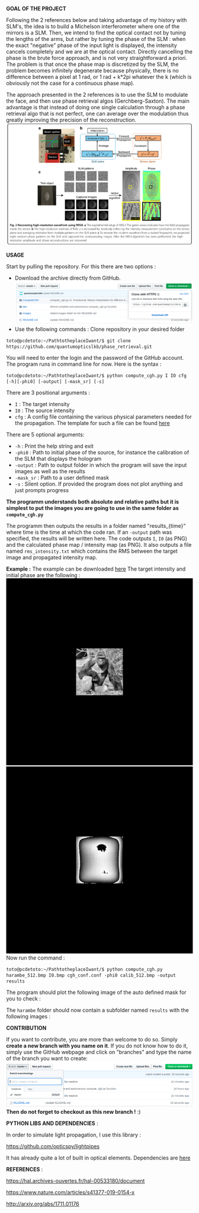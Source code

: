 **GOAL OF THE PROJECT**

Following the 2 references below and taking advantage of my history with SLM's, the idea is to build a Michelson interferometer where one of the mirrors is a SLM. Then, we intend to find the optical contact not by tuning the lengths of the arms, but rather by tuning the phase of the SLM : when the exact "negative" phase of the input light is displayed, the intensity cancels completely and we are at the optical contact. Directly cancelling the phase is the brute force approach, and is not very straightforward a priori. The problem is that once the phase map is discretized by the SLM, the problem becomes infinitely degenerate because physically, there is no difference between a pixel at 1 rad, or 1 rad + k*2pi whatever the k (which is obviously not the case for a continuous phase map). 

The approach presented in the 2 references is to use the SLM to modulate the face, and then use phase retrieval algos (Gerchberg-Saxton). The main advantage is that instead of doing one single calculation through a phase retrieval algo that is not perfect, one can average over the modulation thus greatly improving the precision of the reconstruction. 
![Principle of the algorithm](/images/wish_fig_2.png)

**USAGE**

Start by pulling the repository. For this there are two options :
* Download the archive directly from GitHub.
![Which button to download the repository ?](/images/download_repo.png)
* Use the following commands :
Clone repository in your desired folder
```console
toto@pcdetoto:~/PathtotheplaceIwant/$ git clone https://github.com/quantumopticslkb/phase_retrieval.git
```
You will need to enter the login and the password of the GitHub account.
The program runs in command line for now. Here is the syntax :
```console
toto@pcdetoto:~/PathtotheplaceIwant/$ python compute_cgh.py I IO cfg [-h][-phi0] [-output] [-mask_sr] [-s]
```
There are 3 positional arguments :
* `I` : The target intensity
* `I0` : The source intensity
* `cfg` : A config file containing the various physical parameters needed for the propagation. The template for such a file can be found [here](ComputeCGH/cgh_conf.conf)

There are 5 optional arguments:
* `-h` : Print the help string and exit
* `-phi0` : Path to initial phase of the source, for instance the calibration of the SLM that displays the hologram
* `-output` : Path to output folder in which the program will save the input images as well as the results
* `-mask_sr` : Path to a user defined mask
* `-s` : Silent option. If provided the program does not plot anything and just prompts progress

**The programm understands both absolute and relative paths but it is simplest to put the images you are going to use in the same folder as `compute_cgh.py`**

The programm then outputs the results in a folder named "results_{time}" where time is the time at which the code ran. If an `-output` path was specified, the results will be written here. The code outputs `I`, `I0` (as PNG) and the calculated phase map / intensity map (as PNG). It also outputs a file named `rms_intensity.txt` which contains the RMS between the target image and propagated intensity map.

**Example :** The example can be downloaded [here](/examples/harambe)
The target intensity and initial phase are the following :
![Petitangepartitroptôt](/images/harambe_512.bmp)
![calib_phase](/images/calib_512.bmp)
Now run the command :
```console
toto@pcdetoto:~/PathtotheplaceIwant/$ python compute_cgh.py harambe_512.bmp I0.bmp cgh_conf.conf -phi0 calib_512.bmp -output results 
```
The program should plot the following image of the auto defined mask for you to check :

The `harambe` folder should now contain a subfolder named `results` with the following images :


**CONTRIBUTION**

If you want to contribute, you are more than welcome to do so. Simply **create a new branch with you name on it**. If you do not know how to do it, simply use the GitHub webpage and click on "branches" and type the name of the branch you want to create:
![How do I create a new branch ?](/images/create_branch.png)
**Then do not forget to checkout as this new branch !** :)

**PYTHON LIBS AND DEPENDENCIES** :  

In order to simulate light propagation, I use this library : 

https://github.com/opticspy/lightpipes 

It has already quite a lot of built in optical elements. 
Dependencies are [here](setup.py)

**REFERENCES** : 

https://hal.archives-ouvertes.fr/hal-00533180/document 

https://www.nature.com/articles/s41377-019-0154-x 

http://arxiv.org/abs/1711.01176 
